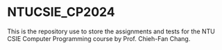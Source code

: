 # NTUCSIE_CP2024

This is the repository use to store the assignments and tests for the NTU CSIE Computer Programming course by Prof. Chieh-Fan Chang.
